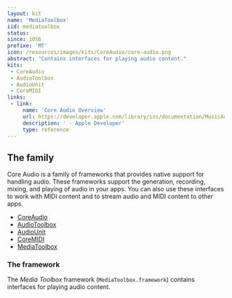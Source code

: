 ```yaml
---
layout: kit
name: 'MediaToolbox'
iid: mediatoolbox
status:
since: iOS6
prefixe: 'MT'
icon: /resources/images/kits/CoreAudio/core-audio.png
abstract: "Contains interfaces for playing audio content."
kits:
 - CoreAudio
 - AudioToolbox
 - AudioUnit
 - CoreMIDI
links:
 - link:
     name: 'Core Audio Overview'
     url: https://developer.apple.com/library/ios/documentation/MusicAudio/Conceptual/CoreAudioOverview/Introduction/Introduction.html
     description: ' - Apple Developer'
     type: reference
---
```


## The family

Core Audio is a family of frameworks that provides native support for handling audio. These frameworks support the generation, recording, mixing, and playing of audio in your apps. You can also use these interfaces to work with MIDI content and to stream audio and MIDI content to other apps.

* [CoreAudio](/CoreAudio)
* [AudioToolbox](/AudioToolbox)
* [AudioUnit](/AudioUnit)
* [CoreMIDI](/CoreMIDI)
* [MediaToolbox](/MediaToolbox)


### The framework

The *Media Toolbox* framework (`MediaToolbox.framework`) contains interfaces for playing audio content.
